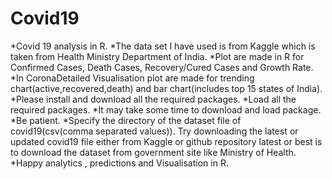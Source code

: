 # Covid19
*Covid 19 analysis in R.
*The data set I have used is from Kaggle which is taken from Health Ministry Department of India.
*Plot are made in R for Confirmed Cases, Death Cases, Recovery/Cured Cases and Growth Rate.
*In CoronaDetailed Visualisation plot are made for trending chart(active,recovered,death) and bar chart(includes top 15 states of India).
*Please install and download all the required packages.
*Load all the required packages.
*It may take some time to download and load package.
*Be patient.
*Specify the directory of the dataset file of covid19(csv(comma separated values)). Try downloading the latest or updated covid19 file either from Kaggle or github repository latest or best is to  download the dataset from government site like Ministry of Health.
*Happy analytics , predictions and Visualisation in R.
